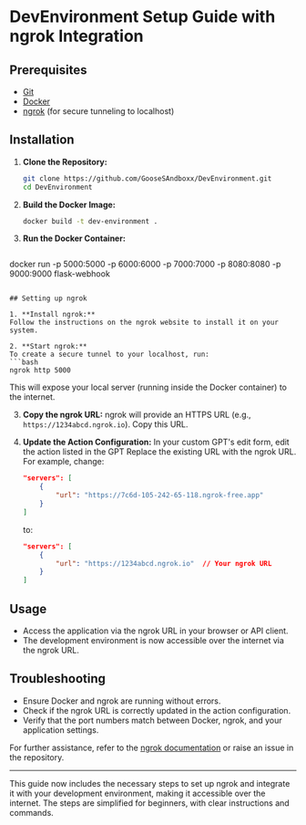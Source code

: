 # DevEnvironment Setup Guide with ngrok Integration

## Prerequisites

- [Git](https://git-scm.com/downloads)
- [Docker](https://www.docker.com/get-started)
- [ngrok](https://ngrok.com/download) (for secure tunneling to localhost)

## Installation

1. **Clone the Repository:**
   ```bash
   git clone https://github.com/GooseSAndboxx/DevEnvironment.git
   cd DevEnvironment
   ```

2. **Build the Docker Image:**
   ```bash
   docker build -t dev-environment .
   ```

3. **Run the Docker Container:**
   ```bash
 docker run -p 5000:5000 -p 6000:6000 -p 7000:7000 -p 8080:8080 -p 9000:9000 flask-webhook
   ```

## Setting up ngrok

1. **Install ngrok:**
   Follow the instructions on the ngrok website to install it on your system.

2. **Start ngrok:**
   To create a secure tunnel to your localhost, run:
   ```bash
   ngrok http 5000
   ```
   This will expose your local server (running inside the Docker container) to the internet.

3. **Copy the ngrok URL:**
   ngrok will provide an HTTPS URL (e.g., `https://1234abcd.ngrok.io`). Copy this URL.

4. **Update the Action Configuration:**
   In your custom GPT's edit form, edit the action listed in the GPT
   Replace the existing URL with the ngrok URL. For example, change:
   ```json
   "servers": [
       {
           "url": "https://7c6d-105-242-65-118.ngrok-free.app"
       }
   ]
   ```
   to:
   ```json
   "servers": [
       {
           "url": "https://1234abcd.ngrok.io"  // Your ngrok URL
       }
   ]
   ```

## Usage

- Access the application via the ngrok URL in your browser or API client.
- The development environment is now accessible over the internet via the ngrok URL.

## Troubleshooting

- Ensure Docker and ngrok are running without errors.
- Check if the ngrok URL is correctly updated in the action configuration.
- Verify that the port numbers match between Docker, ngrok, and your application settings.

For further assistance, refer to the [ngrok documentation](https://ngrok.com/docs) or raise an issue in the repository.

---

This guide now includes the necessary steps to set up ngrok and integrate it with your development environment, making it accessible over the internet. The steps are simplified for beginners, with clear instructions and commands.
